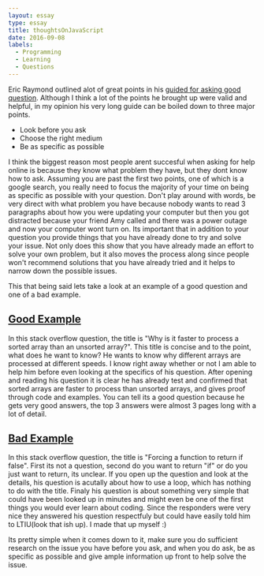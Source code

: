 ```yaml
---
layout: essay
type: essay
title: thoughtsOnJavaScript
date: 2016-09-08
labels:
  - Programming
  - Learning
  - Questions
---
```


Eric Raymond outlined alot of great points in his [guided for asking good question](http://www.catb.org/esr/faqs/smart-questions.html). Although I think a lot of the points he brought up were valid and helpful, in my opinion his very long guide can be boiled down to three major points. 

- Look before you ask
- Choose the right medium
- Be as specific as possible

I think the biggest reason most people arent succesful when asking for help online is because they know what problem they have, but they dont know how to ask. Assuming you are past the first two points, one of which is a google search, you really need to focus the majority of your time on being as specific as possible with your question. Don't play around with words, be very direct with what problem you have because nobody wants to read 3 paragraphs about how you were updating your computer but then you got distracted because your friend Amy called and there was a power outage and now your computer wont turn on. Its important that in addition to your question you provide things that you have already done to try and solve your issue. Not only does this show that you have already made an effort to solve your own problem, but it also moves the process along since people won't recommend solutions that you have already tried and it helps to narrow down the possible issues. 

This that being said lets take a look at an example of a good question and one of a bad example.


## [Good Example](http://stackoverflow.com/questions/11227809/why-is-it-faster-to-process-a-sorted-array-than-an-unsorted-array)
In this stack overflow question, the title is "Why is it faster to process a sorted array than an unsorted array?". This title is concise and to the point, what does he want to know? He wants to know why different arrays are processed at different speeds. I know right away whether or not I am able to help him before even looking at the specifics of his question. After opening and reading his question it is clear he has already test and confirmed that sorted arrays are faster to process than unsorted arrays, and gives proof through code and examples. You can tell its a good question because he gets very good answers, the top 3 answers were almost 3 pages long with a lot of detail.

## [Bad Example](http://stackoverflow.com/questions/21068763/forcing-a-function-to-return-if-false)
In this stack overflow question, the title is "Forcing a function to return if false". First its not a question, second do you want to return "if" or do you just want to return, its unclear. If you open up the question and look at the details, his question is acutally about how to use a loop, which has nothing to do with the title. Finaly his question is about something very simple that could have been looked up in minutes and might even be one of the first things you would ever learn about coding. Since the responders were very nice they answered his question respectfuly but could have easily told him to LTIU(look that ish up). I made that up myself :)

Its pretty simple when it comes down to it, make sure you do sufficient research on the issue you have before you ask, and when you do ask, be as specific as possible and give ample information up front to help solve the issue.  